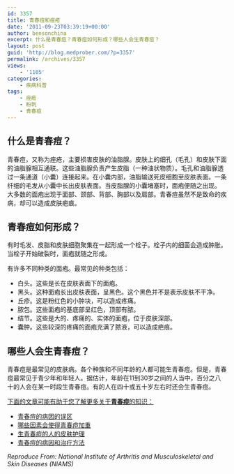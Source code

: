 ```yaml
---
id: 3357
title: 青春痘和痤疮
date: '2011-09-23T03:39:19+00:00'
author: bensonchina
excerpt: 什么是青春痘？青春痘如何形成？哪些人会生青春痘？
layout: post
guid: 'http://blog.medprober.com/?p=3357'
permalink: /archives/3357
views:
    - '1105'
categories:
    - 疾病科普
tags:
    - 痤疮
    - 粉刺
    - 青春痘
---
```


## 什么是青春痘？

青春痘，又称为痤疮，主要损害皮肤的油脂腺。皮肤上的细孔（毛孔）和皮肤下面的油脂腺相互通联。这些油脂腺负责产生皮脂（一种油状物质）。毛孔和油脂腺透过一条通道（小囊）连接起来。在小囊内部，油脂输送死皮细胞至皮肤表面。一条纤细的毛发从小囊中长出皮肤表面。当皮脂腺的小囊堵塞时，面疱便随之出现。  
大多数的面疱出现于面部、颈部、背部、胸部以及肩部。青春痘虽然不是致命的疾病，却可以造成皮肤疤痕。

## 青春痘如何形成？

有时毛发、皮脂和皮肤细胞聚集在一起形成一个栓子。栓子内的细菌会造成肿胀。当栓子开始破裂时，面疱就随之形成。

有许多不同种类的面疱。最常见的种类包括：

- 白头。这些是长在皮肤表面下的面疱。
- 黑头。这种面疱长出皮肤表面，呈黑色。这个黑色并不是表示皮肤不干净。
- 丘疹。这是粉红色的小肿块，可以造成疼痛。
- 脓包。这些面疱的基底部呈红色，顶部有脓。
- 结节。这些是大的、疼痛的、实体的面疱，位于皮肤深部。
- 囊肿。这些较深的疼痛的面疱充满了脓液，可以造成疤痕。

## 哪些人会生青春痘？

青春痘是最常见的皮肤病。各个种族和不同年龄的人都可能生青春痘。但是，青春痘最常见于青少年和年轻人。据估计，年龄在11到30岁之间的人当中，百分之八十的人会在某一时段生青春痘。有的人在四十或五十岁左右时还会生青春痘。

<span style="text-decoration: underline;">下面的文章可能有助于您了解更多关于**青春痘**的知识：</span>

- [青春痘的病因的误区](../青春痘的病因的误区.html "青春痘的病因的误区")
- [哪些因素会使得青春痘加重](../哪些因素会使得青春痘加重.html "哪些因素会使得青春痘加重")
- [生青春痘的人的皮肤护理](../acne-skin-care.html "生青春痘的人的皮肤护理")
- [青春痘的病因和治疗方法](../青春痘的病因和治疗方法.html "青春痘的病因和治疗方法")

*Reproduce From: National Institute of Arthritis and Musculoskeletal and Skin Diseases (NIAMS)*